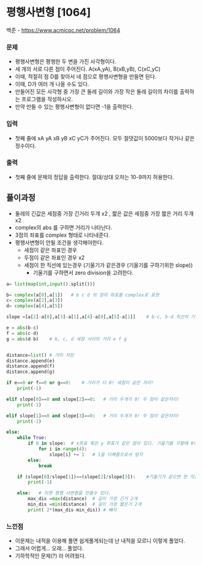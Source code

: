 # 평행사변형 [1064]

백준 - https://www.acmicpc.net/problem/1064



### 문제

-  평행사변형은 평행한 두 변을 가진 사각형이다.
-   세 개의 서로 다른 점이 주어진다. A(xA,yA), B(xB,yB), C(xC,yC)
-  이때, 적절히 점 D를 찾아서 네 점으로 평행사변형을 만들면 된다. 
-  이때, D가 여러 개 나올 수도 있다.
-  만들어진 모든 사각형 중 가장 큰 둘레 길이와 가장 작은 둘레 길이의 차이를 출력하는 프로그램을 작성하시오. 
-  만약 만들 수 있는 평행사변형이 없다면 -1을 출력한다.

### 입력

- 첫째 줄에 xA yA xB yB xC yC가 주어진다. 모두 절댓값이 5000보다 작거나 같은 정수이다.



### 출력

- 첫째 줄에 문제의 정답을 출력한다. 절대/상대 오차는 10-9까지 허용한다.

  

## 풀이과정



- 둘레의 긴값은 세점중 가장 긴거리 두개 x2 , 짧은 값은 세점중 가장 짧은 거리 두개 x2
- complex의 abs 를 구하면 거리가 나타난다.
- 3점의 좌표를 complex 형태로 나타내준다.
- 평행사변형이 안될 조건을 생각해야한다.
  - 세점이 같은 좌표인 경우
  - 두점이 같은 좌표인 경우 x2
  - 세점이 한 직선에 있는경우 (기울기가 같은경우 (기울기를 구하기위한 slope))
    - 기울기를 구하면서 zero division을 고려한다.



```python
a= list(map(int,input().split()))

b= complex(a[0],a[1])   # b c d 의 점의 좌표를 complex로 표현
c= complex(a[2],a[3])
d= complex(a[4],a[5])

slope =[a[2]-a[0],a[3]-a[1],a[4]-a[0],a[5]-a[1]]    # b-c, b-d 직선의 기울기를 구하기위한 (x,y)좌표들의 차이 

e = abs(b-c)
f = abs(c-d)
g = abs(d-b)    # b, c, d 세점 사이의 거리 e f g


distance=list() # 거리 저장
distance.append(e)
distance.append(f)
distance.append(g)

if e==0 or f==0 or g==0:    # 거리가 다 0! 세점이 같은 자리!
    print(-1)

elif slope[0]==0 and slope[2]==0:   # 거리 두개가 0! 두 점이 같은자리! 
    print(-1)

elif slope[1]==0 and slope[3]==0:   # 거리 두개가 0! 두 점이 같은자리! 
    print(-1)

else:
    while True:
        if 0 in slope:  # x좌표 혹은 y 좌표가 같은 점이 있다. 기울기를 구할때 0이 있으면 곤란하다.
            for i in range(4):
                slope[i] += 1   # 1을 더해줌으로서 방지
        else:
            break

    if (slope[0]/slope[1])==(slope[2]/slope[3]):    #기울기가 같으면 한 직선에 있다는것
        print(-1)

    else:   # 이젠 평행 사변형을 만들수 있다.
        max_dis =max(distance)  # 길이 가장 긴거 2개
        min_dis =min(distance)  # 길이 가장 짧은거 2개
        print( 2*(max_dis-min_dis)) # 빼자
```



### 느낀점

- 이문제는 내적을 이용해 풀면 쉽게풀게되는데 난 내적을 모르니 이렇게 풀었다.
- 그래서 어렵게... 오래... 풀었다.
- 기하학적인 문제(?) 라  어려웠다.